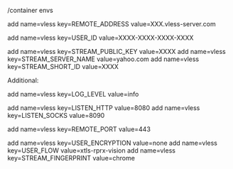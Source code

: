 

/container envs

add name=vless key=REMOTE_ADDRESS value=XXX.vless-server.com

add name=vless key=USER_ID value=XXXX-XXXX-XXXX-XXXX

add name=vless key=STREAM_PUBLIC_KEY value=XXXX
add name=vless key=STREAM_SERVER_NAME value=yahoo.com
add name=vless key=STREAM_SHORT_ID value=XXXX

Additional:

add name=vless key=LOG_LEVEL value=info

add name=vless key=LISTEN_HTTP value=8080
add name=vless key=LISTEN_SOCKS value=8090

add name=vless key=REMOTE_PORT value=443

add name=vless key=USER_ENCRYPTION value=none
add name=vless key=USER_FLOW value=xtls-rprx-vision
add name=vless key=STREAM_FINGERPRINT value=chrome